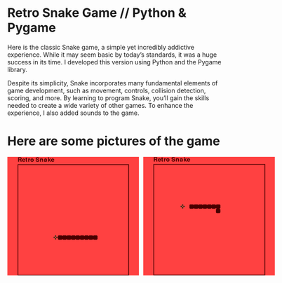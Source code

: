 # Retro Snake Game // Python & Pygame

Here is the classic Snake game, a simple yet incredibly addictive experience. While it may seem basic by today’s standards, it was a huge success in its time. I developed this version using Python and the Pygame library.

Despite its simplicity, Snake incorporates many fundamental elements of game development, such as movement, controls, collision detection, scoring, and more. By learning to program Snake, you’ll gain the skills needed to create a wide variety of other games. To enhance the experience, I also added sounds to the game.

# Here are some pictures of the game

<div style="display: flex; justify-content: space-between; align-items: center;">
  <img src="retrosnake1.png" alt="Retro Snake 1" width="300" style="margin-right: 10px;">
  <img src="retrosnake2.png" alt="Retro Snake 2" width="300">
</div>
